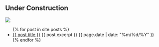 ## Under Construction

<img style="float: center;" src="https://i.imgur.com/sdLBre4.png">


<ul>
  {% for post in site.posts %}
    <li>
      <a href="{{ post.url }}">{{ post.title }}</a>
      {{ post.excerpt }}
      {{ page.date | date: "%m/%d/%Y" }}
    </li>
  {% endfor %}
</ul>
